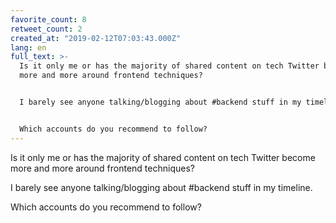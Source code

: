 ```yaml
---
favorite_count: 8
retweet_count: 2
created_at: "2019-02-12T07:03:43.000Z"
lang: en
full_text: >-
  Is it only me or has the majority of shared content on tech Twitter become
  more and more around frontend techniques?


  I barely see anyone talking/blogging about #backend stuff in my timeline.


  Which accounts do you recommend to follow?
---
```


Is it only me or has the majority of shared content on tech Twitter become more
and more around frontend techniques?

I barely see anyone talking/blogging about #backend stuff in my timeline.

Which accounts do you recommend to follow?
